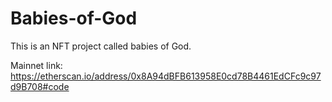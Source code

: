 # Babies-of-God

This is an NFT project called babies of God.

Mainnet link:
https://etherscan.io/address/0x8A94dBFB613958E0cd78B4461EdCFc9c97d9B708#code
